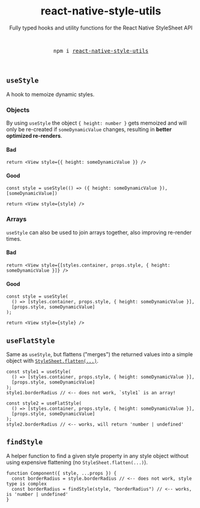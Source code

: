 <div align="center">
  <h1>react-native-style-utils</h1>
  <p>Fully typed hooks and utility functions for the React Native StyleSheet API</p>
  <br />
  <pre align="center">npm i <a href="https://www.npmjs.com/package/react-native-style-utils">react-native-style-utils</a></pre>
  <br />
</div>


## `useStyle`

A hook to memoize dynamic styles.

### Objects

By using `useStyle` the object `{ height: number }` gets memoized and will only be re-created if `someDynamicValue` changes, resulting in **better optimized re-renders**.

#### Bad

```tsx
return <View style={{ height: someDynamicValue }} />
```

#### Good

```tsx
const style = useStyle(() => ({ height: someDynamicValue }), [someDynamicValue])

return <View style={style} />
```

### Arrays

`useStyle` can also be used to join arrays together, also improving re-render times.

#### Bad

```tsx
return <View style={[styles.container, props.style, { height: someDynamicValue }]} />
```

#### Good

```tsx
const style = useStyle(
  () => [styles.container, props.style, { height: someDynamicValue }],
  [props.style, someDynamicValue]
);

return <View style={style} />
```

## `useFlatStyle`

Same as `useStyle`, but flattens ("merges") the returned values into a simple object with [`StyleSheet.flatten(...)`](https://reactnative.dev/docs/stylesheet#flatten).

```tsx
const style1 = useStyle(
  () => [styles.container, props.style, { height: someDynamicValue }],
  [props.style, someDynamicValue]
);
style1.borderRadius // <-- does not work, `style1` is an array!

const style2 = useFlatStyle(
  () => [styles.container, props.style, { height: someDynamicValue }],
  [props.style, someDynamicValue]
);
style2.borderRadius // <-- works, will return 'number | undefined'
```

## `findStyle`

A helper function to find a given style property in any style object without using expensive flattening (no `StyleSheet.flatten(...)`).

```tsx
function Component({ style, ...props }) {
  const borderRadius = style.borderRadius // <-- does not work, style type is complex
  const borderRadius = findStyle(style, "borderRadius") // <-- works, is 'number | undefined'
}
```
